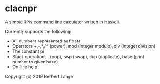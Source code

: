 # clacnpr

A simple RPN command line calculator written in Haskell.

Currently supports the following:
 * All numbers represented as floats
 * Operators +,-,*,/,^ (power), mod (integer modulo), div (integer division)
 * The constant pi
 * Stack operations . (pop), swp (swap), dup (duplicate), base (print number to given base)
 * On-line help

Copyright (c) 2019 Herbert Lange
